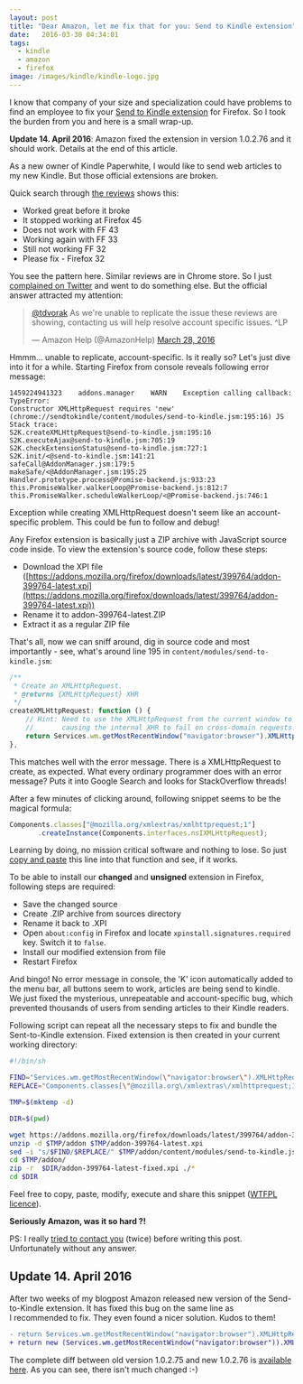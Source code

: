 ```yaml
---
layout: post
title: "Dear Amazon, let me fix that for you: Send to Kindle extension"
date:   2016-03-30 04:34:01
tags:
  - kindle
  - amazon
  - firefox
image: /images/kindle/kindle-logo.jpg
---
```


I know that company of your size and specialization could have problems to find an employee to fix your [Send to Kindle extension](https://addons.mozilla.org/en-US/firefox/addon/sendtokindle/) for Firefox. So I took the burden from you and here is a small wrap-up.


**Update 14. April 2016**: Amazon fixed the extension in version 1.0.2.76 and it should work. Details at the end of this article.


As a new owner of Kindle Paperwhite, I would like to send web articles to my new Kindle. But those official extensions are broken.

Quick search through [the reviews](https://addons.mozilla.org/en-US/firefox/addon/sendtokindle/reviews/) shows this:

- Worked great before it broke
- It stopped working at Firefox 45
- Does not work with FF 43
- Working again with FF 33
- Still not working FF 32
- Please fix - Firefox 32

You see the pattern here. Similar reviews are in Chrome store. So I just [complained on Twitter](https://twitter.com/tdvorak/status/714506218124021761) and went to do something else. But the official answer attracted my attention:

<blockquote class="twitter-tweet" data-lang="en"><p lang="en" dir="ltr"><a href="https://twitter.com/tdvorak">@tdvorak</a> As we&#39;re unable to replicate the issue these reviews are showing, contacting us will help resolve account specific issues. ^LP</p>&mdash; Amazon Help (@AmazonHelp) <a href="https://twitter.com/AmazonHelp/status/714518305139265537">March 28, 2016</a></blockquote>


Hmmm... unable to replicate, account-specific. Is it really so? Let's just dive into it for a while. Starting Firefox from console reveals following error message:

```
1459224941323    addons.manager    WARN    Exception calling callback: TypeError:
Constructor XMLHttpRequest requires 'new'
(chrome://sendtokindle/content/modules/send-to-kindle.jsm:195:16) JS Stack trace:
S2K.createXMLHttpRequest@send-to-kindle.jsm:195:16
S2K.executeAjax@send-to-kindle.jsm:705:19
S2K.checkExtensionStatus@send-to-kindle.jsm:727:1
S2K.init/<@send-to-kindle.jsm:141:21
safeCall@AddonManager.jsm:179:5
makeSafe/<@AddonManager.jsm:195:25
Handler.prototype.process@Promise-backend.js:933:23
this.PromiseWalker.walkerLoop@Promise-backend.js:812:7
this.PromiseWalker.scheduleWalkerLoop/<@Promise-backend.js:746:1
```

Exception while creating XMLHttpRequest doesn't seem like an account-specific problem. This could be fun to follow and debug!

Any Firefox extension is basically just a ZIP archive with JavaScript source code inside. To view the extension's source code, follow these steps:

- Download the XPI file ([https://addons.mozilla.org/firefox/downloads/latest/399764/addon-399764-latest.xpi](https://addons.mozilla.org/firefox/downloads/latest/399764/addon-399764-latest.xpi))
- Rename it to addon-399764-latest.ZIP
- Extract it as a regular ZIP file

That's all, now we can sniff around, dig in source code and most importantly - see, what's around line 195 in ```content/modules/send-to-kindle.jsm```:

```js
/**
 * Create an XMLHttpRequest.
 * @returns {XMLHttpRequest} XHR
 */
createXMLHttpRequest: function () {
    // Hint: Need to use the XMLHttpRequest from the current window to workaround bug in FF for Windows/Unix
    //       causing the internal XHR to fail on cross-domain requests.
    return Services.wm.getMostRecentWindow("navigator:browser").XMLHttpRequest();
},
```

This matches well with the error message. There is a XMLHttpRequest to create, as expected. What every ordinary programmer does with an error message? Puts it into Google Search and looks for StackOverflow threads!

After a few minutes of clicking around, following snippet seems to be the magical formula:

```js
Components.classes["@mozilla.org/xmlextras/xmlhttprequest;1"]
       .createInstance(Components.interfaces.nsIXMLHttpRequest);    
```

Learning by doing, no mission critical software and nothing to lose. So just [copy and paste](https://twitter.com/thepracticaldev/status/705825638851149824) this line into that function and see, if it works.

To be able to install our **changed** and **unsigned** extension in Firefox, following steps are required:

- Save the changed source
- Create .ZIP archive from sources directory
- Rename it back to .XPI
- Open ```about:config``` in Firefox and locate ```xpinstall.signatures.required``` key. Switch it to ```false```.
- Install our modified extension from file
- Restart Firefox

And bingo! No error message in console, the 'K' icon automatically added to the menu bar, all buttons seem to work, articles are being send to kindle. We just fixed the mysterious, unrepeatable and account-specific bug, which prevented thousands of users from sending articles to their Kindle readers.

Following script can repeat all the necessary steps to fix and bundle the Sent-to-Kindle extension. Fixed extension is then created in your current working directory:

```sh
#!/bin/sh

FIND="Services.wm.getMostRecentWindow(\"navigator:browser\").XMLHttpRequest();"
REPLACE="Components.classes[\"@mozilla.org\/xmlextras\/xmlhttprequest;1\"].createInstance(Components.interfaces.nsIXMLHttpRequest);"

TMP=$(mktemp -d)

DIR=$(pwd)

wget https://addons.mozilla.org/firefox/downloads/latest/399764/addon-399764-latest.xpi -O $TMP/addon-399764-latest.xpi
unzip -d $TMP/addon $TMP/addon-399764-latest.xpi
sed -i "s/$FIND/$REPLACE/" $TMP/addon/content/modules/send-to-kindle.jsm
cd $TMP/addon/
zip -r  $DIR/addon-399764-latest-fixed.xpi ./*
cd $DIR
```
Feel free to copy, paste, modify, execute and share this snippet ([WTFPL licence](http://www.wtfpl.net/)).

**Seriously Amazon, was it so hard ?!**

PS: I really [tried to contact you](/downloads/amazon.pdf) (twice) before writing this post. Unfortunately without any answer.

## Update 14. April 2016
After two weeks of my blogpost Amazon released new version of the Send-to-Kindle extension. It has fixed this bug on the same line as I&nbsp;recommended to fix. They even found a nicer solution. Kudos to them!

```diff
- return Services.wm.getMostRecentWindow("navigator:browser").XMLHttpRequest();
+ return new (Services.wm.getMostRecentWindow("navigator:browser")).XMLHttpRequest();
```

The complete diff between old version 1.0.2.75 and new 1.0.2.76 is [available here](https://gist.github.com/todvora/b3afde0470b7be93e596c8a0be7af929). As you can see, there isn't much changed :-)
